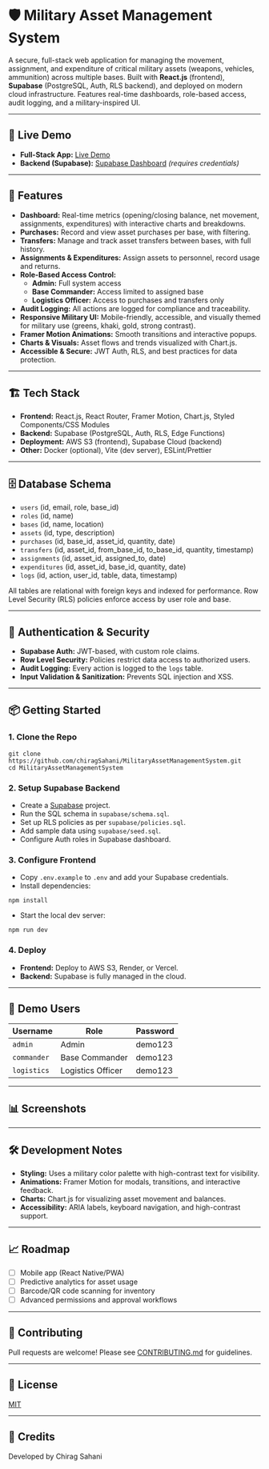 
# 🛡️ Military Asset Management System

A secure, full-stack web application for managing the movement, assignment, and expenditure of critical military assets (weapons, vehicles, ammunition) across multiple bases. Built with **React.js** (frontend), **Supabase** (PostgreSQL, Auth, RLS backend), and deployed on modern cloud infrastructure. Features real-time dashboards, role-based access, audit logging, and a military-inspired UI.

---

## 🚀 Live Demo

- **Full-Stack App:** [Live Demo](https://ppl-ai-code-interpreter-files.s3.amazonaws.com/web/direct-files/9ceea7357ce48c7bacf8562af7a17d10/47e7d623-c12b-4f2c-8313-3e3db3d27069/index.html)
- **Backend (Supabase):** [Supabase Dashboard](https://app.supabase.com/) *(requires credentials)*

---

## 🎯 Features

- **Dashboard:** Real-time metrics (opening/closing balance, net movement, assignments, expenditures) with interactive charts and breakdowns.
- **Purchases:** Record and view asset purchases per base, with filtering.
- **Transfers:** Manage and track asset transfers between bases, with full history.
- **Assignments & Expenditures:** Assign assets to personnel, record usage and returns.
- **Role-Based Access Control:**  
  - **Admin:** Full system access  
  - **Base Commander:** Access limited to assigned base  
  - **Logistics Officer:** Access to purchases and transfers only
- **Audit Logging:** All actions are logged for compliance and traceability.
- **Responsive Military UI:** Mobile-friendly, accessible, and visually themed for military use (greens, khaki, gold, strong contrast).
- **Framer Motion Animations:** Smooth transitions and interactive popups.
- **Charts & Visuals:** Asset flows and trends visualized with Chart.js.
- **Accessible & Secure:** JWT Auth, RLS, and best practices for data protection.

---

## 🏗️ Tech Stack

- **Frontend:** React.js, React Router, Framer Motion, Chart.js, Styled Components/CSS Modules
- **Backend:** Supabase (PostgreSQL, Auth, RLS, Edge Functions)
- **Deployment:** AWS S3 (frontend), Supabase Cloud (backend)
- **Other:** Docker (optional), Vite (dev server), ESLint/Prettier

---

## 🗄️ Database Schema

- `users` (id, email, role, base_id)
- `roles` (id, name)
- `bases` (id, name, location)
- `assets` (id, type, description)
- `purchases` (id, base_id, asset_id, quantity, date)
- `transfers` (id, asset_id, from_base_id, to_base_id, quantity, timestamp)
- `assignments` (id, asset_id, assigned_to, date)
- `expenditures` (id, asset_id, base_id, quantity, date)
- `logs` (id, action, user_id, table, data, timestamp)

All tables are relational with foreign keys and indexed for performance. Row Level Security (RLS) policies enforce access by user role and base.

---

## 🔐 Authentication & Security

- **Supabase Auth:** JWT-based, with custom role claims.
- **Row Level Security:** Policies restrict data access to authorized users.
- **Audit Logging:** Every action is logged to the `logs` table.
- **Input Validation & Sanitization:** Prevents SQL injection and XSS.

---

## 📦 Getting Started

### 1. Clone the Repo

```
git clone https://github.com/chiragSahani/MilitaryAssetManagementSystem.git
cd MilitaryAssetManagementSystem
```

### 2. Setup Supabase Backend

- Create a [Supabase](https://supabase.com/) project.
- Run the SQL schema in `supabase/schema.sql`.
- Set up RLS policies as per `supabase/policies.sql`.
- Add sample data using `supabase/seed.sql`.
- Configure Auth roles in Supabase dashboard.

### 3. Configure Frontend

- Copy `.env.example` to `.env` and add your Supabase credentials.
- Install dependencies:

```
npm install
```

- Start the local dev server:

```
npm run dev
```

### 4. Deploy

- **Frontend:** Deploy to AWS S3, Render, or Vercel.
- **Backend:** Supabase is fully managed in the cloud.

---

## 👤 Demo Users

| Username      | Role             | Password  |
|---------------|------------------|-----------|
| `admin`       | Admin            | demo123   |
| `commander`   | Base Commander   | demo123   |
| `logistics`   | Logistics Officer| demo123   |

---

## 📊 Screenshots





---

## 🛠️ Development Notes

- **Styling:** Uses a military color palette with high-contrast text for visibility.
- **Animations:** Framer Motion for modals, transitions, and interactive feedback.
- **Charts:** Chart.js for visualizing asset movement and balances.
- **Accessibility:** ARIA labels, keyboard navigation, and high-contrast support.

---

## 📈 Roadmap

- [ ] Mobile app (React Native/PWA)
- [ ] Predictive analytics for asset usage
- [ ] Barcode/QR code scanning for inventory
- [ ] Advanced permissions and approval workflows

---

## 🤝 Contributing

Pull requests are welcome! Please see [CONTRIBUTING.md](CONTRIBUTING.md) for guidelines.

---

## 📄 License

[MIT](LICENSE)

---

## 🏅 Credits

Developed by Chirag Sahani




